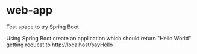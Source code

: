 # web-app
Test  space to try Spring Boot

Using Spring Boot create an application which should return "Hello World" getting request to http://localhost/sayHello
